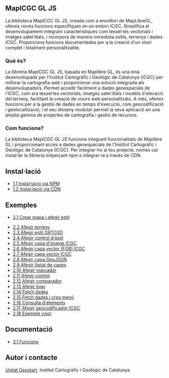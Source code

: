 ## MapICGC GL JS

La biblioteca MapICGC GL JS, creada com a envoltori de MapLibreGL, ofereix noves funcions específiques en un entorn ICGC. Simplifica el desenvolupament integrant característiques com tessel·les vectorials i imatges satel·litals, i incorpora de manera inmediata estils, terrenys i dades ICGC. 
Proporciona funcions documentades per a la creació d'un visor complet i totalment personalitzable.

### Què és?

La llibreria MapICGC GL JS, basada en Maplibre GL, és una eina desenvolupada per l'Institut Cartogràfic i Geològic de Catalunya (ICGC) per millorar la cartografia web i proporcionar una solució integrada als desenvolupadors. Permet accedir fàcilment a dades geoespacials de l'ICGC, com ara tessel·les vectorials, imatges satel·litals i models d'elevació del terreny, facilitant la creació de visors web personalitzats. A més, ofereix funcions per a la gestió de dades en temps d'execució, com geocodificació i geolocalització, i el seu disseny modular permet la seva aplicació en una àmplia gamma de projectes de cartografia i gestió de recursos.

### Com funciona?

La biblioteca MapICGC GL JS funciona integrant funcionalitats de Maplibre GL i proporcionant accés a dades geoespacials de l'Institut Cartogràfic i Geològic de Catalunya (ICGC). Per integrar-ho al teu projecte, nomès cal instal·lar la llibreria mitjançant npm o integrar-la a través de CDN.


## Instal·lació

  * [1.1 Instal·lació via NPM](1.1.Inst_npm.md)
  * [1.2 Instal·lació via CDN](1.2.Inst_cdn.md)
 
## Exemples
 * [2.1 Crear mapa i afegir estil](2.1.0.Map.md)
 <!-- * [2.1.1.Afegir 3D](2.1.1.AddTerrain.md) -->
 * [2.2 Afegir terreny](2.1.2.AddICGCTerrain.md)
 * [2.3 Afegir estil ORTO3D](2.1.3.3dStyle.md)
 * [2.4 Afegir control d'estil](2.2.AddBasemap.md)
 * [2.5 Afegir capa d'imatge ICGC](2.3.AddImageLayerICGC.md)
 * [2.6 Afegir capa vector (FGB) ICGC](2.4.AddVectorLayerFGBICGC.md)
 * [2.7 Afegir capa vector ICGC](2.4.AddVectorLayerICGC.md)
 * [2.8 Afegir capa GeoJSON](2.5.AddLayerGeojson.md)
 * [2.9 Afegir llistat de capes](2.6.AddLayerTree.md)
 * [2.10 Afegir marcador](2.7.AddMarker.md)
 * [2.11 Afegir control](2.8.AddControl.md)
 * [2.12 Afegir comparador](2.9.AddCompare.md)
 * [2.13 Afegir logo](2.10.AddLogo.md)
 * [2.14 Fetch dades](2.11.FetchData.md)
 * [2.15 Fetch dades i crea menú](2.12.FetchDataAndMenu.md)
 * [2.16 Consulta d'elements](2.13.AddFeatureQuery.md)
 * [2.17 Afegir geocodificador ICGC](2.14.AddGeocoderICGC.md)
 * [2.18 Exemple visor](2.20.AdvancedExample.md)

## Documentació
  * [3.1 Funcions](3.1.Funcions_doc.md)

## Autor i contacte
[Unitat Geostart](mailto:geostart@icgc.cat), Institut Cartogràfic i Geològic de Catalunya.




